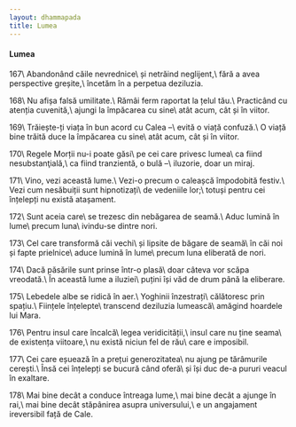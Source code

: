 ```yaml
---
layout: dhammapada
title: Lumea
---
```

#### Lumea

167\\
Abandonând căile nevrednice\\
și netrăind neglijent,\\
fără a avea perspective greșite,\\
încetăm în a perpetua deziluzia.

168\\
Nu afișa falsă umilitate.\\
Rămâi ferm raportat la țelul tău.\\
Practicând cu atenția cuvenită,\\
ajungi la împăcarea cu sine\\
atât acum, cât și în viitor.

169\\
Trăiește-ți viața în bun acord cu Calea –\\
evită o viață confuză.\\
O viață bine trăită duce la împăcarea cu sine\\
atât acum, cât și în viitor.

170\\
Regele Morții nu-i poate găsi\\
pe cei care privesc lumea\\
ca fiind nesubstanţială,\\
ca fiind tranzientă, o bulă –\\
iluzorie, doar un miraj.

171\\
Vino, vezi această lume.\\
Vezi-o precum o caleașcă împodobită festiv.\\
Vezi cum nesăbuiții sunt hipnotizați\\
de vedeniile lor;\\
totuși pentru cei înțelepți nu există atașament.

172\\
Sunt aceia care\\
se trezesc din nebăgarea de seamă.\\
Aduc lumină în lume\\
precum luna\\
ivindu-se dintre nori.

173\\
Cel care transformă căi vechi\\
și lipsite de băgare de seamă\\
în căi noi și fapte prielnice\\
aduce lumină în lume\\
precum luna eliberată de nori.

174\\
Dacă păsările sunt prinse într-o plasă\\
doar câteva vor scăpa vreodată.\\
În această lume a iluziei\\
puțini își văd de drum până la eliberare.

175\\
Lebedele albe se ridică în aer.\\
Yoghinii înzestrați\\
călătoresc prin spațiu.\\
Ființele înțelepte\\
transcend deziluzia lumească\\
amăgind hoardele lui Mara.

176\\
Pentru insul care încalcă\\
legea veridicității,\\
insul care nu ține seama\\
de existența viitoare,\\
nu există niciun fel de rău\\
care e imposibil.

177\\
Cei care eșuează în a prețui generozitatea\\
nu ajung pe tărâmurile cerești.\\
Însă cei înțelepți se bucură când oferă\\
și își duc de-a pururi veacul în exaltare.

178\\
Mai bine decât a conduce întreaga lume,\\
mai bine decât a ajunge în rai,\\
mai bine decât stăpânirea asupra universului,\\
e un angajament ireversibil față de Cale.
